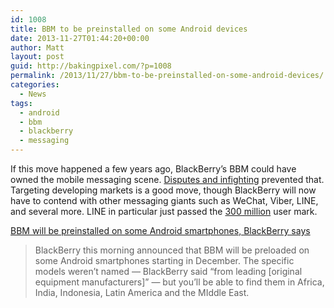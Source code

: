 ```yaml
---
id: 1008
title: BBM to be preinstalled on some Android devices
date: 2013-11-27T01:44:20+00:00
author: Matt
layout: post
guid: http://bakingpixel.com/?p=1008
permalink: /2013/11/27/bbm-to-be-preinstalled-on-some-android-devices/
categories:
  - News
tags:
  - android
  - bbm
  - blackberry
  - messaging
---
```

If this move happened a few years ago, BlackBerry&#8217;s BBM could have owned the mobile messaging scene. [Disputes and infighting](http://www.theglobeandmail.com/report-on-business/the-inside-story-of-why-blackberry-is-failing/article14563602/?page=all) prevented that. Targeting developing markets is a good move, though BlackBerry will now have to contend with other messaging giants such as WeChat, Viber, LINE, and several more. LINE in particular just passed the [300 million](http://bakingpixel.com/2013/11/lines-300-million-users-will-be-a-problem-for-whatsapp/) user mark.

[BBM will be preinstalled on some Android smartphones, BlackBerry says](http://www.androidcentral.com/bbm-will-be-preinstalled-some-android-smartphones-blackberry-says)

> BlackBerry this morning announced that BBM will be preloaded on some Android smartphones starting in December. The specific models weren&#8217;t named — BlackBerry said &#8220;from leading [original equipment manufacturers]&#8221; — but you&#8217;ll be able to find them in Africa, India, Indonesia, Latin America and the MIddle East.